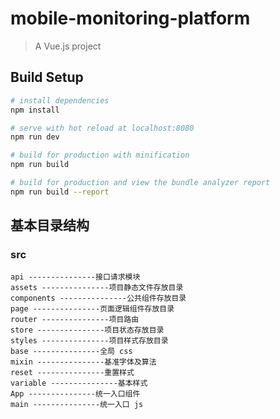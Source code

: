 # mobile-monitoring-platform

> A Vue.js project

## Build Setup

```bash
# install dependencies
npm install

# serve with hot reload at localhost:8080
npm run dev

# build for production with minification
npm run build

# build for production and view the bundle analyzer report
npm run build --report
```

## 基本目录结构

### src

    api ---------------接口请求模块
    assets ---------------项目静态文件存放目录
    components ---------------公共组件存放目录
    page ---------------页面逻辑组件存放目录
    router ---------------项目路由
    store ---------------项目状态存放目录
    styles ---------------项目样式存放目录
    base ---------------全局 css
    mixin ---------------基准字体及算法
    reset ---------------重置样式
    variable ---------------基本样式
    App ---------------统一入口组件
    main ---------------统一入口 js
